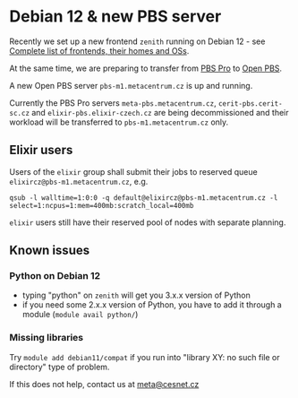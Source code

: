 # Debian 12 & new PBS server 

Recently we set up a new frontend `zenith` running on Debian 12 - see [Complete list of frontends, their homes and OSs](../../computing/frontends).

At the same time, we are preparing to transfer from [PBS Pro](https://altair.com/pbs-professional) to [Open PBS](https://www.openpbs.org/).

A new Open PBS server `pbs-m1.metacentrum.cz` is up and running.

Currently the PBS Pro servers `meta-pbs.metacentrum.cz`, `cerit-pbs.cerit-sc.cz` and `elixir-pbs.elixir-czech.cz` are being decommissioned and their workload will be transferred to `pbs-m1.metacentrum.cz` only.

## Elixir users

Users of the `elixir` group shall submit their jobs to reserved queue `elixircz@pbs-m1.metacentrum.cz`, e.g.

    qsub -l walltime=1:0:0 -q default@elixircz@pbs-m1.metacentrum.cz -l select=1:ncpus=1:mem=400mb:scratch_local=400mb

`elixir` users still have their reserved pool of nodes with separate planning.

## Known issues

### Python on Debian 12

- typing "python"  on `zenith` will get you 3.x.x version of Python
- if you need some 2.x.x version of Python, you have to add it through a module (`module avail python/`)

### Missing libraries

Try `module add debian11/compat` if you run into "library XY: no such file or directory" type of problem.

If this does not help, contact us at <meta@cesnet.cz>

